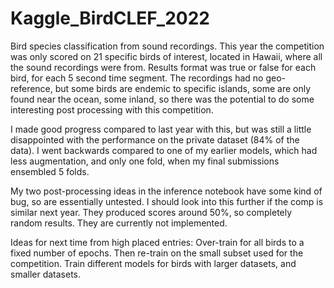 # Kaggle_BirdCLEF_2022
Bird species classification from sound recordings.  This year the competition was only scored on 21 specific birds of interest, located in Hawaii, where all the sound recordings were from.  Results format was true or false for each bird, for each 5 second time segment.  The recordings had no geo-reference, but some birds are endemic to specific islands, some are only found near the ocean, some inland, so there was the potential to do some interesting post processing with this competition.

I made good progress compared to last year with this, but was still a little disappointed with the performance on the private dataset (84% of the data).  I went backwards compared to one of my earlier models, which had less augmentation, and only one fold, when my final submissions ensembled 5 folds.

My two post-processing ideas in the inference notebook have some kind of bug, so are essentially untested. I should look into this further if the comp is similar next year. They produced scores around 50%, so completely random results.  They are currently not implemented.

Ideas for next time from high placed entries:
Over-train for all birds to a fixed number of epochs.  Then re-train on the small subset used for the competition.
Train different models for birds with larger datasets, and smaller datasets.

